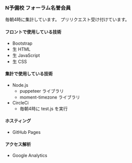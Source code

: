 ### N予備校 フォーラム名誉会員

毎朝4時に集計しています。
プリリクエスト受け付けています。


#### フロントで使用している技術

- Bootstrap
- 生 HTML
- 生 JavaScript
- 生 CSS

#### 集計で使用している技術

- Node.js
  - puppeteer ライブラリ
  - moment-timezone ライブラリ
- CircleCi
  - 毎朝4時に test.js を実行

#### ホスティング

- GitHub Pages

#### アクセス解析

- Google Analytics